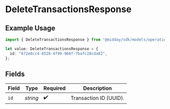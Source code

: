 # DeleteTransactionsResponse

## Example Usage

```typescript
import { DeleteTransactionsResponse } from "@midday/sdk/models/operations";

let value: DeleteTransactionsResponse = {
  id: "672e8cc4-8528-4f99-968f-7bafc28cda82",
};
```

## Fields

| Field                  | Type                   | Required               | Description            |
| ---------------------- | ---------------------- | ---------------------- | ---------------------- |
| `id`                   | *string*               | :heavy_check_mark:     | Transaction ID (UUID). |